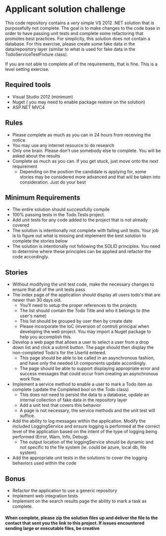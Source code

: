 Applicant solution challenge
=========

This code repository contains a *very* simple VS 2012 .NET solution that is purposefully not complete. The goal is to make changes to the code base in order to have passing unit tests and complete some refactoring that promotes best practices. For simplicity, this solution does not contain a database. For this exercise, please create some fake data in the data/repository layer (similar to what is used for fake data in the TodoServiceTestFixture class).

If you are not able to complete all of the requirements, that is fine. This is a level setting exercise. 

Required tools
-----
  - Visual Studio 2012 (minimum)
  - Nuget ( you may need to enable package restore on the solution)
  - ASP.NET MVC4
  

Rules
-----
- Please complete as much as you can in 24 hours from receiving the notice
- You may use any internet resource to do research
- Only one brain. Please don't use somebody else to complete. You will be asked about the results
- Complete as much as you can. If you get stuck, just move onto the next requirement
	- Depending on the position the candidate is applying for, some stories may be considered more advanced and that will be taken into consideration. Just do your best

Minimum Requirements
--------------
- The entire solution should successfully compile
- 100% passing tests in the Todo.Tests project. 
- Add unit tests for any code added to the project that is not already covered
- The solution is intentionally not complete with failing unit tests. Your job is to figure out what is missing and implement the best solution to complete the stories below
- The solution is intentionally not following the SOLID principles. You need to determine where these principles can be applied and refactor the code accordingly.

Stories
-------
- Without modifying the unit test code, make the necessary changes to ensure that all of the unit tests pass
- The index page of the application should display all users todo's that are newer than 30 days old. 
    - You'll need to setup the proper references to the projects
    - The list should contain the Todo Title and who it belongs to (the user's name)
    - This list should be grouped by user then by create date
    - Please incorporate the IoC (inversion of control) principal when developing the web project. You may import a Nuget package to help you accomplish this.
- Develop a web page that allows a user to select a user from a drop down list and click a submit button. The page should then display the non-completed Todo's for the UserId entered.
    - This page should be able to be called in an asynchronous fashion, and have only the needed UI components update accordingly.
    - The page should be able to support displaying appropriate error and success messages that could occur from creating an asynchronous work flow.
- Implement a service method to enable a user to mark a Todo item as complete (update the Completed bool on the Todo class)
    - This does not need to persist the data to a database, update an internal collection of fake data in the repository layer
    - Add a unit test that covers this behavior
    - A page is not necessary, the service methods and the unit test will suffice.
- Add the ability to log messages within the application. Modify the included LoggingService and ensure logging is performed at the correct level of the application based on the intent of the type of logging being performed (Error, Warn, Info, Debug).
    - The output location of the loggingService should be dynamic and not specific to the file system (ie. could be azure, local db, file system).
- Add the appropriate unit tests in the solutions to cover the logging behaviors used within the code

Bonus
-----
- Refactor the application to use a generic repository
- Implement web integration tests
- Implement on the search results page the ability to mark a task as complete.


#### When complete, please zip the solution files up and deliver the file to the contact that sent you the link to this project. If issues encountered sending large or executable files, be creative ####
